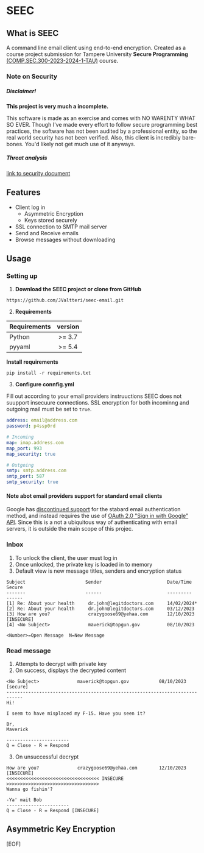 # SEEC

## What is SEEC

A command line email client using end-to-end encryption.
Created as a course project submission for Tampere University **Secure Programming** [(COMP.SEC.300-2023-2024-1-TAU)](https://moodle.tuni.fi/course/view.php?id=40916 "COMP.SEC.300-2023-2024-1 Secure Programming (Lectures and exercises)") course.

### Note on Security

##### Disclaimer!

**This project is very much a incomplete.**

This software is made as an exercise and comes with NO WARENTY WHAT SO EVER. Though I've made every effort to follow secure programming best practices, the software has not been audited by a professional entity, so the real world security has not been verified. Also, this client is incredibly bare-bones. You'd likely not get much use of it anyways.

##### Threat analysis

[link to security document](security.md)

## Features

- Client log in
	- Asymmetric Encryption
	- Keys stored securely
- SSL connection to SMTP mail server
- Send and Receive emails
- Browse messages without downloading

## Usage

### Setting up

1. **Download the SEEC project or clone from GitHub**

`https://github.com/JValtteri/seec-email.git`

2. **Requirements**

 Requirements | version
  ---- | :--:
Python | >= 3.7
pyyaml | >= 5.4

**Install requirements**

`pip install -r requirements.txt`

3. **Configure connfig.yml**

Fill out according to your email providers instruuctions
SEEC does not suupport insecuure connections. SSL encryption for
both incominng and outgoing mail must be set to `true`.

```yaml
address: email@address.com
password: p4ssp0rd

# Incoming
map: imap.address.com
map_port: 993
map_security: true

# Outgoing
smtp: smtp.address.com
smtp_port: 587
smtp_security: true
```

#### Note abot email providers support for standard email clients

Google has [discontinued support](https://support.google.com/mail/answer/7126229?hl=en) for the stabard email authentication method, and instead requires the use of [OAuth 2.0 "Sign in with Google" API](https://developers.google.com/identity/protocols/oauth2). Since this is a not a ubiquitous way of authenticating  with email servers, it is outside the main scope of this projec.

### Inbox

1. To unlock the client, the user must log in
2. Once unlocked, the private key is loaded in to memory
3. Default view is new message titles, senders and encryption status

```
Subject                      Sender                        Date/Time   Secure
-------                      ------                        ---------   ------
[1] Re: About your health     dr.john@legitdoctors.com     14/02/2024*
[2] Re: About your health     dr.john@legitdoctors.com     03/12/2023
[3] How are you?              crazygoose69@yehaa.com       12/10/2023  [INSECURE]
[4] <No Subject>              maverick@topgun.gov          08/10/2023

<Number>=Open Message  N=New Message
```

### Read message

1. Attempts to decrypt with private key
2. On success, displays the decrypted content

```
<No Subject>              maverick@topgun.gov           08/10/2023  [secure]
----------------------------------------------------------------------------
Hi!

I seem to have misplaced my F-15. Have you seen it?

Br,
Maverick

-----------------------
Q = Close - R = Respond
```

3. On unsuccessful decrypt
```
How are you?              crazygoose69@yehaa.com        12/10/2023  [INSECURE]
<<<<<<<<<<<<<<<<<<<<<<<<<<<<<<<<<< INSECURE >>>>>>>>>>>>>>>>>>>>>>>>>>>>>>>>>>
Wanna go fishin'?

-Ya' mait Bob
-----------------------
Q = Close - R = Respond [INSECURE]
```

## Asymmetric Key Encryption

[EOF]